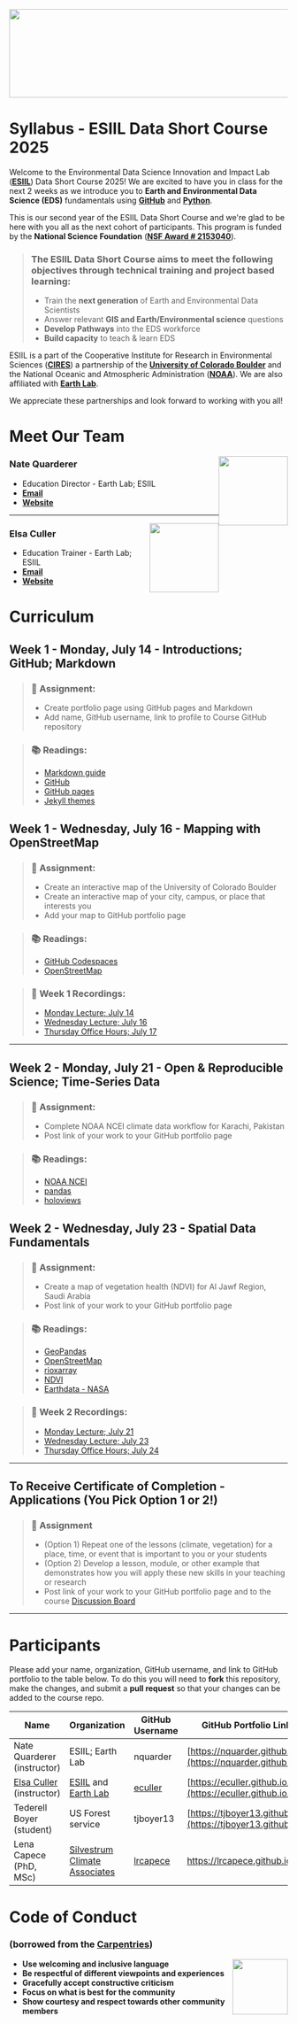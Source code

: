 <img width="1000" height="160" src="https://raw.githubusercontent.com/cu-esiil-edu/esiil-stars-syllabus-2023/main/esiil-earthlab-cires-header.png">

# Syllabus - ESIIL Data Short Course 2025

Welcome to the Environmental Data Science Innovation and Impact Lab (<a href="https://esiil.org/" target="_blank">**ESIIL**</a>) Data Short Course 2025! We are excited to have you in class for the next 2 weeks as we introduce you to **Earth and Environmental Data Science (EDS)** fundamentals using <a href="https://www.github.com/" target="_blank">**GitHub**</a> and <a href="https://www.python.org/" target="_blank">**Python**</a>. 


This is our second year of the ESIIL Data Short Course and we're glad to be here with you all as the next cohort of participants. This program is funded by the **National Science Foundation** (<a href="https://www.nsf.gov/awardsearch/showAward?AWD_ID=2153040" target="_blank">**NSF Award # 2153040**</a>).

> ### The ESIIL Data Short Course aims to meet the following objectives through technical training and project based learning: 
> * Train the **next generation** of Earth and Environmental Data Scientists
> * Answer relevant **GIS and Earth/Environmental science** questions
> * **Develop Pathways** into the EDS workforce
> * **Build capacity** to teach & learn EDS 

ESIIL is a part of the Cooperative Institute for Research in Environmental Sciences (<a href="https://cires.colorado.edu/" target="_blank">**CIRES**</a>) a partnership of the <a href="https://www.colorado.edu/" target="_blank">**University of Colorado Boulder**</a> and the National Oceanic and Atmospheric Administration (<a href="https://www.noaa.gov/" target="_blank">**NOAA**</a>). We are also affiliated with <a href="https://earthlab.colorado.edu/" target="_blank">**Earth Lab**</a>.  

We appreciate these partnerships and look forward to working with you all!

# Meet Our Team

<img style="float: right;" src="https://earthlab.colorado.edu/sites/default/files/styles/square_med/public/media/image/profile.png?itok=81I5qGge" width="125" height="125">

### **Nate Quarderer** 

* Education Director - Earth Lab; ESIIL
* <a href = "mailto: naqu1888@colorado.edu" target="_blank">**Email** </a>
* <a href = "https://earthlab.colorado.edu/our-team/nathan-quarderer" target="_blank">**Website**</a>

***

<img style="float: right;" src="https://earthlab.colorado.edu/sites/default/files/styles/square_med/public/media/image/Elsa%20Culler%20-%20reduced.jpg?itok=RWCtw7K7" width="125" height="125">

### **Elsa Culler**

* Education Trainer - Earth Lab; ESIIL
* <a href="mailto: elcu4811@colorado.edu" target = "_blank">**Email**</a>
* <a href="https://earthlab.colorado.edu/our-team/elsa-culler" target="_blank">**Website**</a>


# Curriculum

## **Week 1 - Monday, July 14** - Introductions; GitHub; Markdown
> ### 📝 **Assignment:**
> * Create portfolio page using GitHub pages and Markdown
> * Add name, GitHub username, link to profile to Course GitHub repository

> ### 📚 **Readings:**
> * [Markdown guide](https://www.markdownguide.org/basic-syntax/)
> * [GitHub](https://docs.github.com/en/get-started)
> * [GitHub pages](https://docs.github.com/en/pages)
> * [Jekyll themes](https://docs.github.com/en/pages/setting-up-a-github-pages-site-with-jekyll/about-github-pages-and-jekyll#themes)


## **Week 1 - Wednesday, July 16** - Mapping with OpenStreetMap
> ### 📝 **Assignment:**
> * Create an interactive map of the University of Colorado Boulder
> * Create an interactive map of your city, campus, or place that interests you
> * Add your map to GitHub portfolio page

> ### 📚 **Readings:**
> * [GitHub Codespaces](https://docs.github.com/en/codespaces)
> * [OpenStreetMap](https://www.openstreetmap.org/)


> ### 🎥 **Week 1 Recordings:**
> * [Monday Lecture; July 14]()
> * [Wednesday Lecture; July 16]()
> * [Thursday Office Hours; July 17]()

***

## **Week 2 - Monday, July 21** - Open & Reproducible Science; Time-Series Data
> ### 📝 **Assignment:**
> * Complete NOAA NCEI climate data workflow for Karachi, Pakistan
> * Post link of your work to your GitHub portfolio page

> ### 📚 **Readings:**
> * [NOAA NCEI](https://www.ncei.noaa.gov/access)
> * [pandas](https://pandas.pydata.org/docs/)
> * [holoviews](https://holoviews.org/index.html)


## **Week 2 - Wednesday, July 23** - Spatial Data Fundamentals
> ### 📝 **Assignment:**
> * Create a map of vegetation health (NDVI) for Al Jawf Region, Saudi Arabia
> * Post link of your work to your GitHub portfolio page

> ### 📚 **Readings:**
> * [GeoPandas](https://geopandas.org/en/stable/)
> * [OpenStreetMap](https://www.openstreetmap.org)
> * [rioxarray](https://corteva.github.io/rioxarray/stable/getting_started/getting_started.html)
> * [NDVI](https://www.earthdatascience.org/courses/use-data-open-source-python/multispectral-remote-sensing/vegetation-indices-in-python/)
> * [Earthdata - NASA](https://www.earthdata.nasa.gov/learn/get-started)

> ### 🎥 **Week 2 Recordings:**
> * [Monday Lecture; July 21]()
> * [Wednesday Lecture; July 23]()
> * [Thursday Office Hours; July 24]()

***

## **To Receive Certificate of Completion** - Applications (You Pick Option 1 or 2!)
> ### 📝 **Assignment**
> * (Option 1) Repeat one of the lessons (climate, vegetation) for a place, time, or event that is important to you or your students
> * (Option 2) Develop a lesson, module, or other example that demonstrates how you will apply these new skills in your teaching or research
> * Post link of your work to your GitHub portfolio page and to the course [Discussion Board]()

***

# Participants
Please add your name, organization, GitHub username, and link to GitHub portfolio to the table below. To do this you will need to **fork** this repository, make the changes, and submit a **pull request** so that your changes can be added to the course repo.

| Name      | Organization | GitHub Username |  GitHub Portfolio Link    |      
| ----------- | ----------- | ---------- | ---------- |
| Nate Quarderer (instructor)      | ESIIL; Earth Lab       | nquarder | [https://nquarder.github.io/](https://nquarder.github.io/) |
| [Elsa Culler](https://namedrop.io/elsaculler) (instructor)   | [ESIIL](https://esiil.org/) and [Earth Lab](https://earthlab.colorado.edu/earth-data-analytics-professional-graduate-certificate)       | [eculler](https://github.com/eculler) | [https://eculler.github.io/](https://eculler.github.io/) |
| Tederell Boyer (student) | US Forest service | tjboyer13 | [https://tjboyer13.github.io/](https://tjboyer13.github.io/) |
|Lena Capece (PhD, MSc) | [Silvestrum Climate Associates](https://www.silvestrum.com/) | [lrcapece](https://github.com/lrcapece) | https://lrcapece.github.io/ |

# **Code of Conduct** 
### (borrowed from the <a href="https://docs.carpentries.org/topic_folders/policies/code-of-conduct.html" target="_blank">Carpentries</a>)
  
<img style="float: right;" src="https://www.software.ac.uk/sites/default/files/The%20Carpentries.jpg" width="100" height="100">

* **Use welcoming and inclusive language**
* **Be respectful of different viewpoints and experiences**
* **Gracefully accept constructive criticism**
* **Focus on what is best for the community** 
* **Show courtesy and respect towards other community members**
